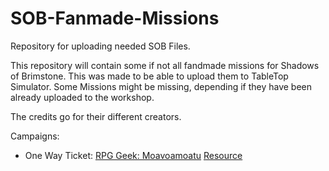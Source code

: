# SOB-Fanmade-Missions
Repository for uploading needed SOB Files.

This repository will contain some if not all fandmade missions for Shadows of Brimstone. This was made to be able to upload them to TableTop Simulator. Some Missions might be missing, depending if they have been already uploaded to the workshop.

The credits go for their different creators.

Campaigns:
- One Way Ticket: [RPG Geek: Moavoamoatu](https://rpggeek.com/user/moavoamoatu) [Resource](https://rpggeek.com/filepage/113668/sob-campaign-one-way-ticket-7-missions-tiles-cards)
